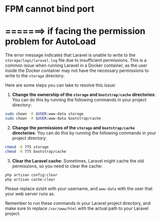 # FPM cannot bind port

# =======> if facing the permission problem for AutoLoad


The error message indicates that Laravel is unable to write to the `storage/logs/laravel.log` file due to insufficient permissions. This is a common issue when running Laravel in a Docker container, as the user inside the Docker container may not have the necessary permissions to write to the `storage` directory.

Here are some steps you can take to resolve this issue:

1. **Change the ownership of the `storage` and `bootstrap/cache` directories**: You can do this by running the following commands in your project directory:

```bash
sudo chown -R $USER:www-data storage
sudo chown -R $USER:www-data bootstrap/cache
```

2. **Change the permissions of the `storage` and `bootstrap/cache` directories**: You can do this by running the following commands in your project directory:

```bash
chmod -R 775 storage
chmod -R 775 bootstrap/cache
```

3. **Clear the Laravel cache**: Sometimes, Laravel might cache the old permissions, so you need to clear the cache:

```bash
php artisan config:clear
php artisan cache:clear
```

Please replace `$USER` with your username, and `www-data` with the user that your web server runs as.

Remember to run these commands in your Laravel project directory, and make sure to replace `/var/www/html` with the actual path to your Laravel project.

 